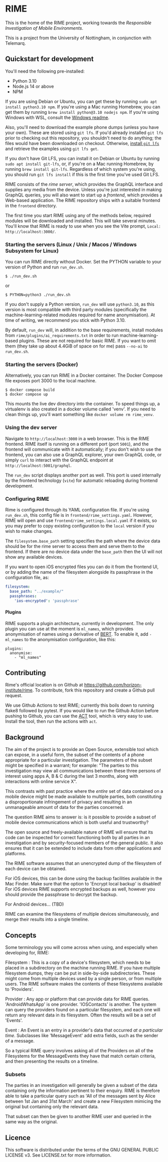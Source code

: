 # RIME

This is the home of the RIME project, working towards the *Responsible Investigation of Mobile Environments*.

This is a project from the University of Nottingham, in conjunction with Telemarq.

## Quickstart for development

You'll need the following pre-installed:

* Python 3.10
* Node.js 14 or above
* NPM

If you are using Debian or Ubuntu, you can get these by running `sudo apt install python3.10 npm`. If you're using a Mac
running Homebrew, you can get them by running `brew install python@3.10 nodejs npm`. If you're using Windows with WSL,
consult the [Windows readme](README-Windows.md).

Also, you'll need to download the example phone dumps (unless you have your own). These are stored using `git lfs`. If
you'd already installed `git lfs` prior to checking out this repository, you shouldn't need to do anything; the files
would have been downloaded on checkout. Otherwise, [install `git lfs`](https://git-lfs.com/) and retrieve the examples
using `git lfs get`.

If you don't have Git LFS, you can install it on Debian or Ubuntu by running `sudo apt install git-lfs`, or, if you're
on a Mac running Homebrew, by running `brew install git-lfs`. Regardless of which system you're using, you should run
`git lfs install` if this is the first time you've used Git LFS.

RIME consists of the *rime server*, which provides the GraphQL interface and supplies any media from the device. Unless
you're just interested in making GraphQL queries, you will also want to start up a *frontend*, which provides a
Web-based application. The RIME repository ships with a suitable frontend in the `frontend` directory.

The first time you start RIME using any of the methods below, required modules will be downloaded and installed. This
will take several minutes. You'll know that RIME is ready to use when you see the Vite prompt, `Local:
http://localhost:3000/`.

### Starting the servers (Linux / Unix / Macos / Windows Subsystem for Linux)
You can run RIME directly without Docker. Set the PYTHON variable to your version of Python and run `run_dev.sh`.

	$ ./run_dev.sh

or

    $ PYTHON=python3 ./run_dev.sh

If you don't supply a Python version, `run_dev` will use `python3.10`, as this version is most compatible with third
party modules (specifically the machine-learning-related modules required for name anonymisation). At time of writing,
we recommend you stick with Python 3.10.

By default, `run_dev` will, in addition to the base requirements, install modules from
`rime/plugins/ai_requirements.txt` in order to run machine-learning-based plugins. These are not required for basic
RIME. If you want to omit them (they take up about 4.4GiB of space on for me) pass `--no-ai` to `run_dev.sh`.

### Starting the servers (Docker)
Alternatively, you can run RIME in a Docker container. The Docker Compose file exposes port 3000 to the local machine.

    $ docker compose build
    $ docker compose up

This mounts the live dev directory into the container. To speed things up, a virtualenv is also created in a docker volume called 'venv'.  If you need to clean things up, you'll want something like `docker volume rm rime_venv`.

### Using the dev server

Navigate to `http://localhost:3000` in a web browser. This is the RIME frontend. RIME itself is running on a different port (port
`5001`), and the frontend will communicate with it automatically; if you don't wish to use the frontend, you can also
use a GraphQL explorer, your own GraphQL code, or simply `curl` to interact with the GraphQL endpoint at
`http://localhost:5001/graphql`.

The `run_dev` script displays another port as well. This port is used internally by the frontend technology (`vite`)
for automatic reloading during frontend development.

### Configuring RIME

Rime is configured through its YAML configuration file. If you're using `run_dev.sh`, this config file is in
`frontend/rime_settings.yaml`. However, RIME will open and use `frontend/rime_settings.local.yaml` if it exists, so you
may prefer to copy existing configuration to the `local` version if you wish to make changes.

The `filesystem.base_path` setting specifies the path where the device data
should be for the rime server to access them and serve them to the frontend.
If there are no device data under the `base_path` then the UI will
not show any available devices.

If you want to open iOS encrypted files you can do it from the frontend UI, or by adding the name of
the filesystem alongside its passphrase in the configuration file, as:

```yaml
filesystem:
  base_path: "../example/"
  passphrases:
    'ios-encrypted': 'passphrase'
```

#### Plugins

RIME supports a plugin architecture, currently in development. The only plugin you can use at the moment is `ml_names`,
which provides anonymisation of names using a derivative of [BERT](https://en.wikipedia.org/wiki/BERT_(language_model)).
To enable it, add `- ml_names` to the anonymisation configuration, like this:

    plugins:
      anonymise:
        - "ml_names"

## Contributing

Rime's official location is on Github at <https://github.com/horizon-institute/rime>. To contribute, fork this
repository and create a Github pull request.

We use Github Actions to test RIME; currently this boils down to running flake8 followed by pytest. If you would like to
run the Github Action before pushing to Github, you can use the [ACT](https://github.com/nektos/act) tool, which is very
easy to use. Install the tool, then run the actions with `act`.

## Background

The aim of the project is to provide an Open Source, extensible tool which can expose, in a useful form, the subset of
the contents of a phone appropriate for a particular investigation. The parameters of the subset might be specified in a
warrant; for example: "The parties to this investigation may view all communications between these three persons of
interest using apps A, B & C during the last 3 months, along with interactions with online service X". 

This contrasts with past practice where the *entire* set of data contained on a mobile device might be made available to
multiple parties, both constituting a disproportionate infringement of privacy and resulting in an unmanageable amount
of data for the parties concerned. 

The question RIME aims to answer is: is it possible to provide a subset of mobile device communications which is both
useful and trustworthy?

The open source and freely-available nature of RIME will ensure that its code can be inspected for correct functioning
both by all parties in an investigation and by security-focused members of the general public.  It also ensures that it
can be extended to include data from other applications and platforms.

The RIME software assumes that an unencrypted dump of the filesystem of each device can be obtained.  

For iOS devices, this can be done using the backup facilities available in the Mac Finder. Make sure that the option to
'Encrypt local backup' is disabled! For iOS devices RIME supports encrypted backups as well, however you should provide
the passphrase to decrypt the backup.

For Android devices...  (TBD)

RIME can examine the filesystems of multiple devices simultaneously, and merge their results into a single timeline.

## Concepts

Some terminology you will come across when using, and especially when developing for, RIME:

Filesystem : This is a copy of a device's filesystem, which needs to be placed in a subdirectory on the machine running
RIME.  If you have multiple filesystem dumps, they can be put in side-by-side subdirectories.  These might come from
multiple devices used by a single person, or from multiple users.  The RIME software makes the contents of these
filesystems available to 'Providers'.

Provider : Any app or platform that can provide data for RIME queries. 'AndroidWhatsApp' is one provider. 'IOSContacts'
is another.  The system can query the providers found on a particular filesystem, and each one will return any relevant
data in its filesystem.  Often the results will be a set of 'Events'.

Event : An Event is an entry in a provider's data that occurred *at a particular time*.  Subclasses like 'MessageEvent'
add extra fields, such as the sender of a message.

So a typical RIME query involves asking all of the Providers on all of the Filesystems for the MessageEvents they have
that match certain criteria, and then presenting the results on a timeline.

### Subsets

The parties in an investigation will generally be given a subset of the data containing only the information pertinent
to their enquiry.  RIME is therefore able to take a particular query such as 'All of the messages sent by Alice between
1st Jan and 31st March' and create a new Filesystem mimicing the original but containing only the relevant data.

That subset can then be given to another RIME user and queried in the same way as the original.

## Licence

This software is distributed under the terms of the GNU GENERAL PUBLIC LICENSE v3.
See LICENSE.txt for more information.

